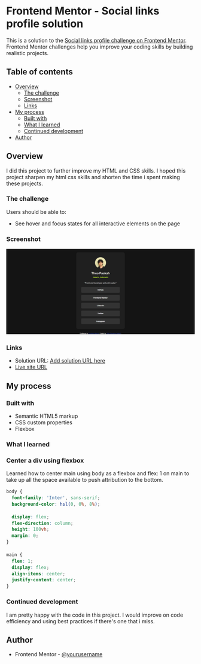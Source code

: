 # Frontend Mentor - Social links profile solution

This is a solution to the [Social links profile challenge on Frontend Mentor](https://www.frontendmentor.io/challenges/social-links-profile-UG32l9m6dQ). Frontend Mentor challenges help you improve your coding skills by building realistic projects. 

## Table of contents

- [Overview](#overview)
  - [The challenge](#the-challenge)
  - [Screenshot](#screenshot)
  - [Links](#links)
- [My process](#my-process)
  - [Built with](#built-with)
  - [What I learned](#what-i-learned)
  - [Continued development](#continued-development)
- [Author](#author)

## Overview

I did this project to further improve my HTML and CSS skills. I hoped this project sharpen my html css skills and shorten the time i spent making these projects.

### The challenge

Users should be able to:

- See hover and focus states for all interactive elements on the page

### Screenshot

![screenshot](./Screenshot-%20Frontend%20Mentor%20-%20Social%20links%20profile.png)

### Links

- Solution URL: [Add solution URL here](https://your-solution-url.com)
- [Live site URL](https://heromunchen.github.io/frontend-mentor-practice-social-links-profile/)

## My process

### Built with

- Semantic HTML5 markup
- CSS custom properties
- Flexbox

### What I learned

### Center a div using flexbox
Learned how to center main using body as a flexbox and flex: 1 on main to take up all the space available to push attribution to the bottom.
```css
body {
  font-family: 'Inter', sans-serif;
  background-color: hsl(0, 0%, 8%);
  
  display: flex;
  flex-direction: column;
  height: 100vh;
  margin: 0;
}

main {
  flex: 1;
  display: flex;
  align-items: center;
  justify-content: center;
}
```

### Continued development

I am pretty happy with the code in this project. I would improve on code efficiency and using best practices if there's one that i miss.

## Author

- Frontend Mentor - [@yourusername](https://www.frontendmentor.io/profile/yourusername)